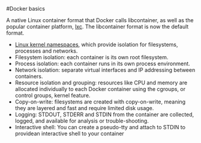 #Docker basics

A native Linux container format that Docker calls libcontainer, as well as the popular container platform, [lxc](https://linuxcontainers.org/). The libcontainer format is now the default format.

- [Linux kernel namespaces](http://lwn.net/Articles/531114/), which provide isolation for filesystems, processes and networks.
- Filesystem isolation: each container is its own root filesystem.
- Process isolation: each container runs in its own process environment.
- Network isolation: separate virtual interfaces and IP addressing between containers.
- Resource isolation and grouping: resources like CPU and memory are allocated individually to each Docker container using the cgroups, or control
groups, kernel feature.
- Copy-on-write: filesystems are created with copy-on-write, meaning they are layered and fast and require limited disk usage.
- Logging: STDOUT, STDERR and STDIN from the container are collected, logged, and available for analysis or trouble-shooting.
- Interactive shell: You can create a pseudo-tty and attach to STDIN to providean interactive shell to your container
